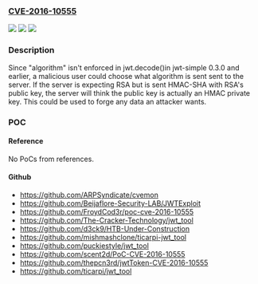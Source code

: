 ### [CVE-2016-10555](https://cve.mitre.org/cgi-bin/cvename.cgi?name=CVE-2016-10555)
![](https://img.shields.io/static/v1?label=Product&message=jwt-simple%20node%20module&color=blue)
![](https://img.shields.io/static/v1?label=Version&message=n%2Fa&color=blue)
![](https://img.shields.io/static/v1?label=Vulnerability&message=Improper%20Input%20Validation%20(CWE-20)&color=brighgreen)

### Description

Since "algorithm" isn't enforced in jwt.decode()in jwt-simple 0.3.0 and earlier, a malicious user could choose what algorithm is sent sent to the server. If the server is expecting RSA but is sent HMAC-SHA with RSA's public key, the server will think the public key is actually an HMAC private key. This could be used to forge any data an attacker wants.

### POC

#### Reference
No PoCs from references.

#### Github
- https://github.com/ARPSyndicate/cvemon
- https://github.com/Beijaflore-Security-LAB/JWTExploit
- https://github.com/FroydCod3r/poc-cve-2016-10555
- https://github.com/The-Cracker-Technology/jwt_tool
- https://github.com/d3ck9/HTB-Under-Construction
- https://github.com/mishmashclone/ticarpi-jwt_tool
- https://github.com/puckiestyle/jwt_tool
- https://github.com/scent2d/PoC-CVE-2016-10555
- https://github.com/thepcn3rd/jwtToken-CVE-2016-10555
- https://github.com/ticarpi/jwt_tool

